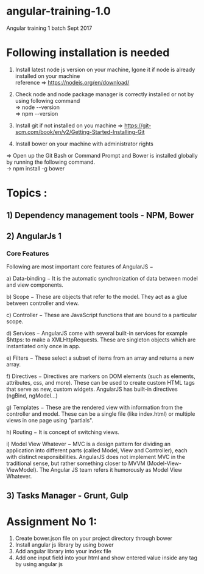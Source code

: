 # angular-training-1.0
Angular training 1 batch Sept 2017
# Following installation is needed 
1) Install latest node js version on your machine, Igone it if node is already installed on your machine <br/>
reference => https://nodejs.org/en/download/

2) Check node and node package manager is correctly installed or not by using following command <br/>
=> node --version<br/>
=> npm --version

3) Install git if not installed on you machine
=> https://git-scm.com/book/en/v2/Getting-Started-Installing-Git 

4) Install bower on your machine with administrator rights

 => Open up the Git Bash or Command Prompt and Bower is installed globally by running the following command.<br/>
   -> npm install -g bower

# Topics :

## 1) Dependency management tools - NPM, Bower <br/>
## 2) AngularJs 1 <br/>
 ### Core Features
 Following are most important core features of AngularJS −

  a) Data-binding − It is the automatic synchronization of data between model and view components.

  b) Scope − These are objects that refer to the model. They act as a glue between controller and view.

  c) Controller − These are JavaScript functions that are bound to a particular scope.

  d) Services − AngularJS come with several built-in services for example $https: to make a XMLHttpRequests. These are singleton objects    which are instantiated only once in app.

  e) Filters − These select a subset of items from an array and returns a new array.

  f) Directives − Directives are markers on DOM elements (such as elements, attributes, css, and more). These can be used to create     custom HTML tags that serve as new, custom widgets. AngularJS has built-in directives (ngBind, ngModel...)

  g) Templates − These are the rendered view with information from the controller and model. These can be a single file (like index.html)    or multiple views in one page using "partials".

   h) Routing − It is concept of switching views.

   i) Model View Whatever − MVC is a design pattern for dividing an application into different parts (called Model, View and Controller),     each with distinct responsibilities. AngularJS does not implement MVC in the traditional sense, but rather something closer to MVVM     (Model-View-ViewModel). The Angular JS team refers it humorously as Model View Whatever.

## 3) Tasks Manager - Grunt, Gulp


# Assignment No 1: 

1) Create bower.json file on your project directory through bower
2) Install angular js library by using bower
3) Add angular library into your index file
4) Add one input field into your html and show entered value inside any tag by using angular js
